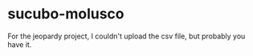 # sucubo-molusco
For the jeopardy project, I couldn't upload the csv file, but probably you have it.
